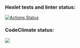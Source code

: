 ### Hexlet tests and linter status:
[![Actions Status](https://github.com/Wedelion/frontend-project-lvl1/workflows/hexlet-check/badge.svg)](https://github.com/Wedelion/frontend-project-lvl1/actions)

### CodeClimate status:
<a href="https://codeclimate.com/github/Wedelion/frontend-project-lvl1/maintainability"><img src="https://api.codeclimate.com/v1/badges/cfdba085117237bc0646/maintainability" /></a>